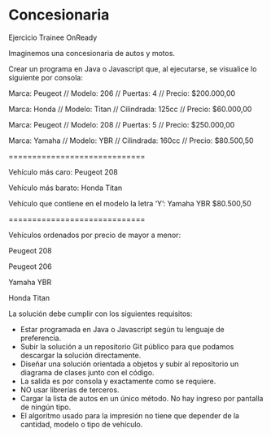 # Concesionaria
Ejercicio Trainee OnReady

Imaginemos una concesionaria de autos y motos.

Crear un programa en Java o Javascript que, al ejecutarse, se visualice lo siguiente por consola:

Marca: Peugeot // Modelo: 206 // Puertas: 4 // Precio: $200.000,00

Marca: Honda // Modelo: Titan // Cilindrada: 125cc // Precio: $60.000,00

Marca: Peugeot // Modelo: 208 // Puertas: 5 // Precio: $250.000,00

Marca: Yamaha // Modelo: YBR // Cilindrada: 160cc // Precio: $80.500,50

=============================

Vehículo más caro: Peugeot 208

Vehículo más barato: Honda Titan

Vehículo que contiene en el modelo la letra ‘Y’: Yamaha YBR $80.500,50

=============================

Vehículos ordenados por precio de mayor a menor:

Peugeot 208

Peugeot 206

Yamaha YBR

Honda Titan

La solución debe cumplir con los siguientes requisitos:

* Estar programada en Java o Javascript según tu lenguaje de preferencia.
* Subir la solución a un repositorio Git público para que podamos descargar la solución directamente.
* Diseñar una solución orientada a objetos y subir al repositorio un diagrama de clases junto con el código.
* La salida es por consola y exactamente como se requiere.
* NO usar librerías de terceros.
* Cargar la lista de autos en un único método. No hay ingreso por pantalla de ningún tipo.
* El algoritmo usado para la impresión no tiene que depender de la cantidad, modelo o tipo de vehículo.


